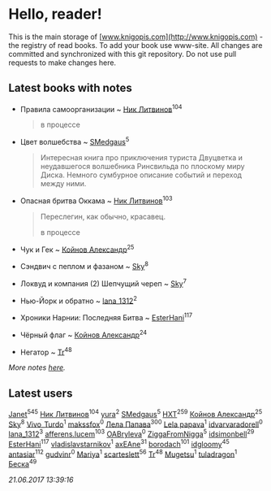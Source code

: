 # Hello, reader!
This is the main storage of [www.knigopis.com](http://www.knigopis.com) - the registry of read books.
To add your book use www-site. All changes are committed and synchronized with this git repository.
Do not use pull requests to make changes here.


## Latest books with notes
* Правила самоорганизации ~ [Ник Литвинов](users/241/241974816-vkontakte)<sup>104</sup>
    > в процессе

* Цвет волшебства ~ [SMedgaus](users/162/162444669-vkontakte)<sup>5</sup>
    > Интересная книга про приключения туриста Двуцветка и неудавшегося волшебника Ринсвильда по плоскому миру Диска. Немного сумбурное описание событий и переход между ними.

* Опасная бритва Оккама ~ [Ник Литвинов](users/241/241974816-vkontakte)<sup>103</sup>
    > Переслегин, как обычно, красавец.
    > 
    > в процессе

* Чук и Гек ~ [Койнов Александр](users/414/414040473-vkontakte)<sup>25</sup>

* Сэндвич с пеплом и фазаном ~ [Sky](users/118/118049897850017649660-google)<sup>8</sup>

* Локвуд и компания (2) Шепчущий череп ~ [Sky](users/118/118049897850017649660-google)<sup>7</sup>

* Нью-Йорк и обратно ~ [lana_1312](users/460/4609218-vkontakte)<sup>2</sup>

* Хроники Нарнии: Последняя Битва ~ [EsterHani](users/305/30558181-vkontakte)<sup>117</sup>

* Чёрный флаг ~ [Койнов Александр](users/414/414040473-vkontakte)<sup>24</sup>

* Негатор ~ [Tr](users/122/12282474-vkontakte)<sup>48</sup>


_More notes [here](latest_books_with_notes.md)._


## Latest users
[Janet](users/108/108113656204404967440-google)<sup>545</sup> 
[Ник Литвинов](users/241/241974816-vkontakte)<sup>104</sup> 
[yura](users/816/816552068523262-facebook)<sup>2</sup> 
[SMedgaus](users/162/162444669-vkontakte)<sup>5</sup> 
[HXT](users/100/100002563462782-facebook)<sup>259</sup> 
[Койнов Александр](users/414/414040473-vkontakte)<sup>25</sup> 
[Sky](users/118/118049897850017649660-google)<sup>8</sup> 
[Vivo_Turdo](users/115/115154203761453486437-google)<sup>1</sup> 
[makssfox](users/239/239513704-yandex)<sup>0</sup> 
[Лела Папава](users/761/76187635-vkontakte)<sup>300</sup> 
[Lela papava](users/281/281023294-vkontakte)<sup>1</sup> 
[idvarvaradorell](users/385/385280558-vkontakte)<sup>0</sup> 
[lana_1312](users/460/4609218-vkontakte)<sup>3</sup> 
[afferens.lucem](users/196/196071655-vkontakte)<sup>103</sup> 
[OABryleva](users/117/117066050609750163659-google)<sup>0</sup> 
[ZiggaFromNigga](users/114/114398174831177070999-google)<sup>5</sup> 
[idsimonbell](users/380/380554090-vkontakte)<sup>29</sup> 
[EsterHani](users/305/30558181-vkontakte)<sup>117</sup> 
[vladislavstarnikov](users/318/318594181-vkontakte)<sup>1</sup> 
[axEAne](users/108/108286448861674023181-google)<sup>31</sup> 
[borodach](users/157/15706320-vkontakte)<sup>101</sup> 
[idgloomy](users/871/87187820-vkontakte)<sup>45</sup> 
[antasiar](users/688/68827372-vkontakte)<sup>112</sup> 
[gudvinr](users/108/108740102521248876385-google)<sup>0</sup> 
[Mariya](users/171/17119404-vkontakte)<sup>1</sup> 
[scarteslett](users/201/201967417-vkontakte)<sup>56</sup> 
[Tr](users/122/12282474-vkontakte)<sup>48</sup> 
[Mugetsu](users/110/110654020423735976376-google)<sup>1</sup> 
[tuladragon](users/408/408987669-vkontakte)<sup>1</sup> 
[Беска](users/157/1577468-vkontakte)<sup>49</sup> 


_21.06.2017 13:39:16_

